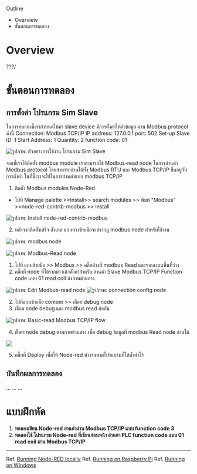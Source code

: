Outline
- Overview
- ขั้นตอนการทดลอง

# **Overview**

???/

# **ขั้นตอนการทดลอง**

## การตั้งค่า โปรแกรม Sim Slave

   ในการทดลองนี้เรากำหนดให้ค่า slave device มีการตั้งค่าให้ส่งข้อมูล ผ่าน Modbus protocol ดังนี้
Connection: Modbus TCP/IP
IP address: 127.0.0.1 
port: 502
Set-up
Slave ID: 1
Start Address: 1
Quantity: 2
function code: 01


![รูปภาพ: ตัวอย่างการใช้งาน โปรแกรม Sim Slave](https://paper-attachments.dropboxusercontent.com/s_EAE347BCB7B527CA2156619BD46DF2D9708CD446BDA75189903AABB7E89CF529_1668748693706_image.png)




 จากที่เราได้ติดตั้ง modbus module เราสามารถใช้ Modbus-read node ในการอ่านค่า Modbus protocol โดยสามารถอ่านได้ทั้ง Modbus RTU และ Modbus TCP/IP ขึ้นอยู่กับการตั้งค่า ในที่นี้เราจะใช้ในการอ่านค่าแบบ modbus TCP/IP

1. ติดตั้ง Modbus modules Node-Red
 - ไปที่ Manage palette >>Install>> search modules >> พิมพ์ “Modbus” >>node-red-contrib-modbus >> install


![รูปภาพ: Install node-red-contrib-modbus](https://paper-attachments.dropboxusercontent.com/s_EAE347BCB7B527CA2156619BD46DF2D9708CD446BDA75189903AABB7E89CF529_1668745927148_file.png)

2. หลังจากติดตั้งเสร็จ สังเกต แถบทางซ้ายมือจะปรากฎ modbus node สำหรับใช้งาน


![รูปภาพ: modbus node](https://paper-attachments.dropboxusercontent.com/s_EAE347BCB7B527CA2156619BD46DF2D9708CD446BDA75189903AABB7E89CF529_1668747265787_file.png)


![รูปภาพ: Modbus-Read node](https://paper-attachments.dropboxusercontent.com/s_EAE347BCB7B527CA2156619BD46DF2D9708CD446BDA75189903AABB7E89CF529_1668765590553_image.png)



1. ไปที่ แถบซ้ายมือ >> Modbus >> คลิ๊กค้างที่ modbus Read และรากลงบนพื้นที่ว่าง
2. คลิ๊กที่ node ที่ได้รากมา แล้วตั้งค่าสำหรับ อ่านค่า Slave Modbus TCP/IP  Function code แบบ 01 read coil ดังภาพด้านล่าง


![รูปภาพ: Edit Modbus-read node](https://paper-attachments.dropboxusercontent.com/s_EAE347BCB7B527CA2156619BD46DF2D9708CD446BDA75189903AABB7E89CF529_1668747754621_file.png)
![รูปภาพ: connection config node](https://paper-attachments.dropboxusercontent.com/s_EAE347BCB7B527CA2156619BD46DF2D9708CD446BDA75189903AABB7E89CF529_1668749400675_image.png)



2. ไปที่แถบซ้ายมือ comom >> เลือก debug node 
3. เชื่อม node debug และ modbus read ต่อกัน


![รูปภาพ: Basic-read Modbus TCP/IP flow](https://paper-attachments.dropboxusercontent.com/s_EAE347BCB7B527CA2156619BD46DF2D9708CD446BDA75189903AABB7E89CF529_1668765859002_image.png)



4. ตั้งค่า node debug ตามภาพด้านล่าง เพื่อ debug ข้อมูลที่ modbus Read node อ่านได้


![](https://paper-attachments.dropboxusercontent.com/s_EAE347BCB7B527CA2156619BD46DF2D9708CD446BDA75189903AABB7E89CF529_1668749237323_image.png)

5. คลิ๊กที่ Deploy เพื่อให้ Node-red ทำงานตามโปรแกรมที่ได้ตั้งค่าไว้


## **บันทึกผลการทดลอง**

…
…
…


# **แบบฝึกหัด**
1. **ทดลองเขียน Node-red อ่านค่าผ่าน Modbus TCP/IP แบบ function code 3**
2. **ทดลองใช้ โปรแกรม Node-red ที่เขียนก่อนหน้า อ่านค่า PLC function code แบบ 01 read coil  ผ่าน Modbus TCP/IP** 


----------

Ref. [Running Node-RED locally](https://nodered.org/docs/getting-started/local)
Ref. [Running on Raspberry Pi](https://nodered.org/docs/getting-started/raspberrypi)
Ref. [Running on Windows](https://nodered.org/docs/getting-started/windows)

